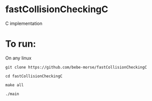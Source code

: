 # fastCollisionCheckingC
C implementation


# To run:

On any linux

`git clone https://github.com/bebe-morse/fastCollisionCheckingC`

`cd fastCollisionCheckingC`

`make all`

`./main`
